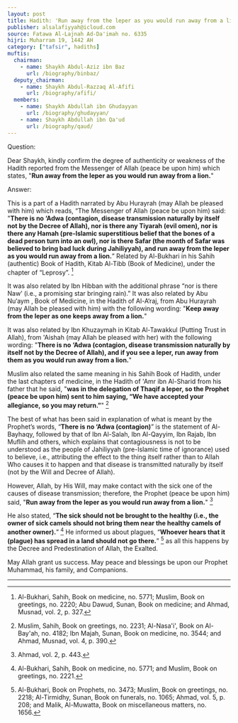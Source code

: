 ```yaml
---
layout: post
title: Hadith: 'Run away from the leper as you would run away from a lion'
publisher: alsalafiyyah@icloud.com
source: Fatawa Al-Lajnah Ad-Da'imah no. 6335
hijri: Muharram 19, 1442 AH
category: ["tafsir", hadiths]
muftis:
  chairman: 
    - name: Shaykh Abdul-Aziz ibn Baz
      url: /biography/binbaz/
  deputy_chairman:
    - name: Shaykh Abdul-Razzaq Al-Afifi
      url: /biography/afifi/
  members: 
    - name: Shaykh Abdullah ibn Ghudayyan
      url: /biography/ghudayyan/
    - name: Shaykh Abdullah ibn Qa'ud
      url: /biography/qaud/
---
```


Question:

Dear Shaykh, kindly confirm the degree of authenticity or weakness of the Hadith reported from the Messenger of Allah (peace be upon him) which states, "**Run away from the leper as you would run away from a lion.**"

Answer:

This is a part of a Hadith narrated by Abu Hurayrah (may Allah be pleased with him) which reads, “The Messenger of Allah (peace be upon him) said: "**There is no ‘Adwa (contagion, disease transmission naturally by itself not by the Decree of Allah), nor is there any Tiyarah (evil omen), nor is there any Hamah (pre-Islamic superstitious belief that the bones of a dead person turn into an owl), nor is there Safar (the month of Safar was believed to bring bad luck during Jahiliyyah), and run away from the leper as you would run away from a lion.**” Related by Al-Bukhari in his Sahih (authentic) Book of Hadith, Kitab Al-Tibb (Book of Medicine), under the chapter of “Leprosy”. [^1]

It was also related by Ibn Hibban with the additional phrase “nor is there Naw’ (i.e., a promising star bringing rain).” It was also related by Abu Nu‘aym , Book of Medicine, in the Hadith of Al-A‘raj, from Abu Hurayrah (may Allah be pleased with him) with the following wording: "**Keep away from the leper as one keeps away from a lion.**"

It was also related by Ibn Khuzaymah in Kitab Al-Tawakkul (Putting Trust in Allah), from 'Aishah (may Allah be pleased with her) with the following wording: "**There is no ‘Adwa (contagion, disease transmission naturally by itself not by the Decree of Allah), and if you see a leper, run away from them as you would run away from a lion.**"

Muslim also related the same meaning in his Sahih Book of Hadith, under the last chapters of medicine, in the Hadith of 'Amr ibn Al-Sharid from his father that he said, "**was in the delegation of Thaqif a leper, so the Prophet (peace be upon him) sent to him saying, “We have accepted your allegiance, so you may return.”**" [^2]

The best of what has been said in explanation of what is meant by the Prophet’s words, “**There is no ‘Adwa (contagion)**” is the statement of Al-Bayhaqy, followed by that of Ibn Al-Salah, Ibn Al-Qayyim, Ibn Rajab, Ibn Muflih and others, which explains that contagiousness is not to be understood as the people of Jahiliyyah (pre-Islamic time of ignorance) used to believe, i.e., attributing the effect to the thing itself rather than to Allah Who causes it to happen and that disease is transmitted naturally by itself (not by the Will and Decree of Allah). 

However, Allah, by His Will, may make contact with the sick one of the causes of disease transmission; therefore, the Prophet (peace be upon him) said, "**Run away from the leper as you would run away from a lion.**" [^3] 

He also stated, “**The sick should not be brought to the healthy (i.e., the owner of sick camels should not bring them near the healthy camels of another owner).**” [^4] He informed us about plagues, “**Whoever hears that it (plague) has spread in a land should not go there.**” [^5] as all this happens by the Decree and Predestination of Allah, the Exalted.

May Allah grant us success. May peace and blessings be upon our Prophet Muhammad, his family, and Companions.

---

[^1]: Al-Bukhari, Sahih, Book on medicine, no. 5771; Muslim, Book on greetings, no. 2220; Abu Dawud, Sunan, Book on medicine; and Ahmad, Musnad, vol. 2, p. 327.
[^2]: Muslim, Sahih, Book on greetings, no. 2231; Al-Nasa'i', Book on Al-Bay'ah, no. 4182; Ibn Majah, Sunan, Book on medicine, no. 3544; and Ahmad, Musnad, vol. 4, p. 390.
[^3]: Ahmad, vol. 2, p. 443.
[^4]: Al-Bukhari, Sahih, Book on medicine, no. 5771; and Muslim, Book on greetings, no. 2221.
[^5]: Al-Bukhari, Book on Prophets, no. 3473; Muslim, Book on greetings, no. 2218; Al-Tirmidhy, Sunan, Book on funerals, no. 1065; Ahmad, vol. 5, p. 208; and Malik, Al-Muwatta, Book on miscellaneous matters, no. 1656.
